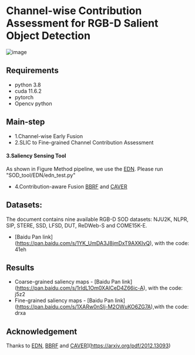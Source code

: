 # Channel-wise Contribution Assessment for RGB-D Salient Object Detection
![image](https://github.com/zhangmoon1/CCA-SOD/blob/main/method_pipeline.png)
## Requirements
- python 3.8
- cuda 11.6.2
- pytorch
- Opencv python
## Main-step
- 1.Channel-wise Early Fusion
- 2.SLIC to Fine-grained Channel Contribution Assessment
#### 3.Saliency Sensing Tool  
  As shown in Figure Method pipeline, we use the [EDN](https://arxiv.org/pdf/2012.13093). Please run "SOD_tool/EDN/edn_test.py"
- 4.Contribution-aware Fusion
[BBRF](https://ieeexplore.ieee.org/abstract/document/10006743) and [CAVER](https://ieeexplore.ieee.org/abstract/document/10015667)
## Datasets: 
The document contains nine available RGB-D SOD datasets: NJU2K, NLPR, SIP, STERE, SSD, LFSD, DUT, ReDWeb-S and COME15K-E. 
- [Baidu Pan link] (https://pan.baidu.com/s/1YK_UmDA3J8jmDxT9AXKIvQ), with the code: 41eh
## Results
- Coarse-grained saliency maps - [Baidu Pan link] (https://pan.baidu.com/s/1rIdL1Om0XAICeD4Z66ic-A), with the code: j5z2
- Fine-grained saliency maps - [Baidu Pan link] (https://pan.baidu.com/s/1XARw0nSlj-M2OWuKO6ZG7A),with the code: drxa
## Acknowledgement
Thanks to [EDN](https://arxiv.org/pdf/2012.13093), [BBRF](https://ieeexplore.ieee.org/abstract/document/10006743) and [CAVER](https://ieeexplore.ieee.org/abstract/document/10015667)](https://arxiv.org/pdf/2012.13093)


